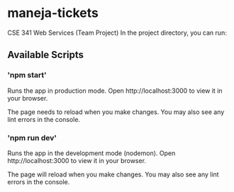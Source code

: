 # maneja-tickets
CSE 341 Web Services (Team Project)
In the project directory, you can run:

## Available Scripts

### 'npm start'
Runs the app in production mode.
Open http://localhost:3000 to view it in your browser.

The page needs to reload when you make changes.
You may also see any lint errors in the console.

### 'npm run dev'
Runs the app in the development mode (nodemon).
Open http://localhost:3000 to view it in your browser.

The page will reload when you make changes.
You may also see any lint errors in the console.

